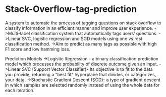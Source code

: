 # Stack-Overflow-tag-prediction

A system to automate the process of tagging questions on stack overflow to classify information in an efficient manner and improve user experience.
->Multi-label classification system that automatically tags users’ questions.
->Linear SVC, logistic regression and SGD models using one vs rest classification method.
->Aim to predict as many tags as possible with high F1 score and low hamming loss.

Prediction Models
->Logistic Regression - a binary classification prediction model which processes the probability of discrete outcome given an input.
->Linear SVC (Support Vector Classifier)- Its objective is to fit to the data you provide, returning a "best fit" hyperplane that divides, or categorizes, your data. 
->Stochastic Gradient Descent (SGD)- a type of gradient descent in which samples are selected randomly instead of using the whole data for each iteration.
